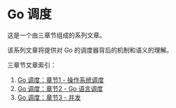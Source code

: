 # Go 调度

这是一个由三章节组成的系列文章。

该系列文章将提供对 Go 的调度器背后的机制和语义的理解。

三章节文章索引：

1. [Go 调度：章节1 - 操作系统调度](https://juejin.cn/post/6844903846284787719)
2. [Go 调度：章节2 - Go 语言调度](https://juejin.cn/post/6844903846825705485)
3. [Go 调度：章节3 - 并发](https://juejin.cn/post/6844903847568080904)
